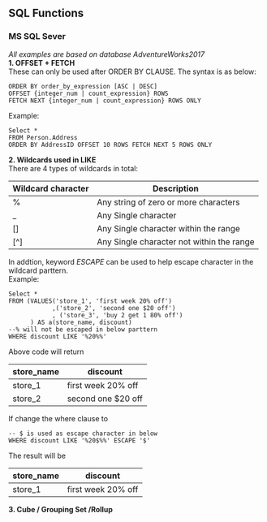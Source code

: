 ## SQL Functions
### MS SQL Sever
*All examples are based on database AdventureWorks2017*  
**1. OFFSET + FETCH**  
These can only be used after ORDER BY CLAUSE. The syntax is as below:  
```
ORDER BY order_by_expression [ASC | DESC]
OFFSET {integer_num | count_expression} ROWS
FETCH NEXT {integer_num | count_expression} ROWS ONLY
```
Example:
```
Select *
FROM Person.Address
ORDER BY AddressID OFFSET 10 ROWS FETCH NEXT 5 ROWS ONLY
```

**2. Wildcards used in LIKE**  
There are 4 types of wildcards in total:

Wildcard character | Description
--------------- | ------------------
%  | Any string of zero or more characters
_  | Any Single character
[] | Any Single character within the range
[^] | Any Single character not within the range

In addtion, keyword *ESCAPE* can be used to help escape character in the wildcard parttern.  
Example:
```
Select *
FROM (VALUES('store_1', 'first week 20% off')
			,('store_2', 'second one $20 off')
			, ('store_3', 'buy 2 get 1 80% off')
	  ) AS a(store_name, discount)
--% will not be escaped in below parttern
WHERE discount LIKE '%20%%'
```
Above code will return

store_name | discount
----------- | ----------
store_1 | first week 20% off
store_2 | second one $20 off

If change the where clause to
```
-- $ is used as escape character in below
WHERE discount LIKE '%20$%%' ESCAPE '$'
```
The result will be

store_name | discount
----------- | ----------
store_1 | first week 20% off

**3. Cube / Grouping Set /Rollup**
